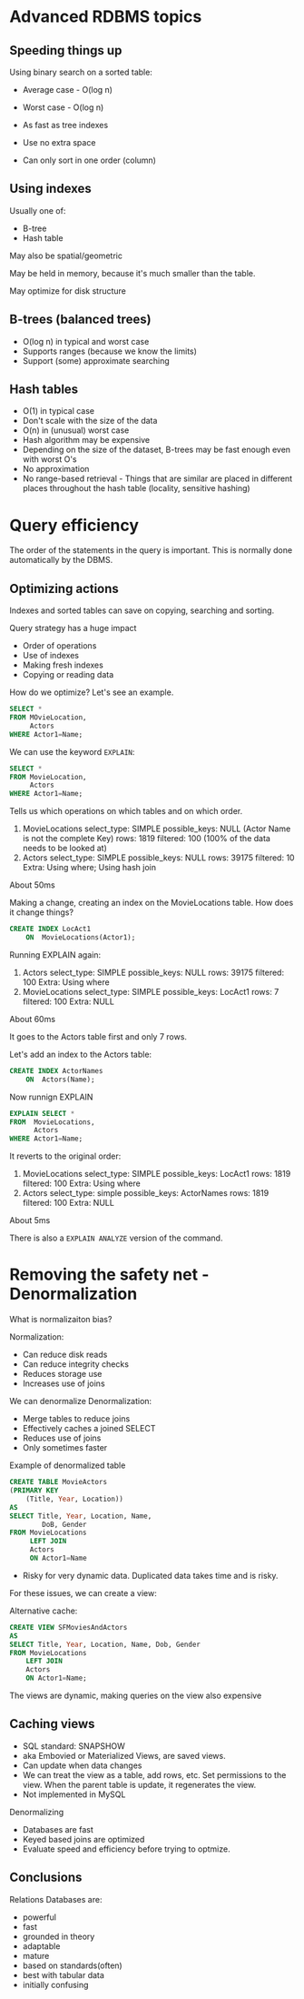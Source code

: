 # Advanced RDBMS topics

## Speeding things up
Using binary search on a sorted table:
* Average case - O(log n)
* Worst case - O(log n)

* As fast as tree indexes
* Use no extra space
* Can only sort in one order (column)

## Using indexes
Usually one of:
* B-tree
* Hash table

May also be spatial/geometric

May be held in memory, because it's much smaller than the table.

May optimize for disk structure

## B-trees (balanced trees)
* O(log n) in typical and worst case
* Supports ranges (because we know the limits)
* Support (some) approximate searching

## Hash tables
* O(1) in typical case
* Don't scale with the size of the data
* O(n) in (unusual) worst case
* Hash algorithm may be expensive
* Depending on the size of the dataset, B-trees may be fast enough even with worst O's
* No approximation
* No range-based retrieval - 
Things that are similar are placed in different places throughout the hash table (locality, sensitive hashing)

# Query efficiency
The order of the statements in the query is important. This is normally done automatically by the DBMS.

## Optimizing actions

Indexes and sorted tables can save on copying, searching and sorting.

Query strategy has a huge impact
* Order of operations
* Use of indexes
* Making fresh indexes
* Copying or reading data

How do we optimize? Let's see an example.

```SQL
SELECT *
FROM MOvieLocation,
     Actors
WHERE Actor1=Name;
```

We can use the keyword `EXPLAIN`:
```SQL
SELECT *
FROM MovieLocation,
     Actors
WHERE Actor1=Name;
```
Tells us which operations on which tables and on which order.
1. MovieLocations
   select_type: SIMPLE
   possible_keys: NULL (Actor Name is not the complete Key)
   rows: 1819
   filtered: 100 (100% of the data needs to be looked at)
2. Actors
   select_type: SIMPLE
   possible_keys: NULL
   rows: 39175
   filtered: 10
   Extra: Using where; Using hash join

About 50ms

Making a change, creating an index on the MovieLocations table. How does it change things?

```SQL
CREATE INDEX LocAct1
    ON  MovieLocations(Actor1);
```

Running EXPLAIN again:

1. Actors
   select_type: SIMPLE
   possible_keys: NULL
   rows: 39175
   filtered: 100
   Extra: Using where
2. MovieLocations
   select_type: SIMPLE
   possible_keys: LocAct1
   rows: 7
   filtered: 100
   Extra: NULL

About 60ms

It goes to the Actors table first and only 7 rows.

Let's add an index to the Actors table:
```SQL
CREATE INDEX ActorNames
    ON  Actors(Name);
```

Now runnign EXPLAIN
```SQL
EXPLAIN SELECT *
FROM  MovieLocations,
      Actors
WHERE Actor1=Name;
```
It reverts to the original order:
1. MovieLocations
   select_type: SIMPLE
   possible_keys: LocAct1
   rows: 1819
   filtered: 100
   Extra: Using where
2. Actors
   select_type: simple
   possible_keys: ActorNames
   rows: 1819
   filtered: 100
   Extra: NULL

About 5ms

There is also a `EXPLAIN ANALYZE` version of the command.

# Removing the safety net - Denormalization

What is normalizaiton bias?

Normalization:
* Can reduce disk reads
* Can reduce integrity checks
* Reduces storage use
* Increases use of joins

We can denormalize
Denormalization:
* Merge tables to reduce joins
* Effectively caches a joined SELECT
* Reduces use of joins
* Only sometimes faster

Example of denormalized table
```SQL
CREATE TABLE MovieActors
(PRIMARY KEY
    (Title, Year, Location))
AS
SELECT Title, Year, Location, Name,
        DoB, Gender
FROM MovieLocations
     LEFT JOIN
     Actors
     ON Actor1=Name
```
* Risky for very dynamic data. Duplicated data takes time and is risky.

For these issues, we can create a view:

Alternative cache:

```SQL
CREATE VIEW SFMoviesAndActors
AS
SELECT Title, Year, Location, Name, Dob, Gender
FROM MovieLocations
    LEFT JOIN
    Actors
    ON Actor1=Name;
```

The views are dynamic, making queries on the view also expensive

## Caching views
* SQL standard: SNAPSHOW
* aka Embovied or Materialized Views, are saved views.
* Can update when data changes
* We can treat the view as a table, add rows, etc. Set permissions to the view. When the parent table is update, it regenerates the view.
* Not implemented in MySQL

Denormalizing
* Databases are fast
* Keyed based joins are optimized
* Evaluate speed and efficiency before trying to optmize.

## Conclusions
Relations Databases are:
* powerful
* fast
* grounded in theory
* adaptable
* mature
* based on standards(often)
* best with tabular data
* initially confusing

